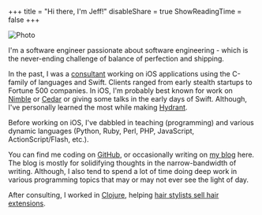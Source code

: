 +++
title = "Hi there, I'm Jeff!"
disableShare = true
ShowReadingTime = false
+++

![Photo](/images/profile2.png)

I'm a software engineer passionate about software engineering - which is the
never-ending challenge of balance of perfection and shipping.

In the past, I was a [consultant](https://pivotal.io/labs) working on iOS
applications using the C-family of languages and Swift. Clients ranged from
early stealth startups to Fortune 500 companies. In iOS, I'm probably best known
for work on [Nimble](https://github.com/quick/nimble) or
[Cedar](https://github.com/pivotal/cedar) or giving some talks in the early days
of Swift. Although, I've personally learned the most while making
[Hydrant](https://github.com/jeffh/Hydrant).

Before working on iOS, I've dabbled in teaching (programming) and various
dynamic languages (Python, Ruby, Perl, PHP, JavaScript, ActionScript/Flash,
etc.).

You can find me coding on [GitHub](https://github.com/jeffh), or occasionally
writing on [my blog](https://www.jeffhui.net/) here. The blog is mostly for
solidifying thoughts in the narrow-bandwidth of writing. Although, I also tend
to spend a lot of time doing deep work in various programming topics that may or
may not ever see the light of day.

After consulting, I worked in [Clojure](https://clojure.org), helping
[hair stylists sell hair extensions](https://welcome.mayvenn.com/stylists/welcome).

